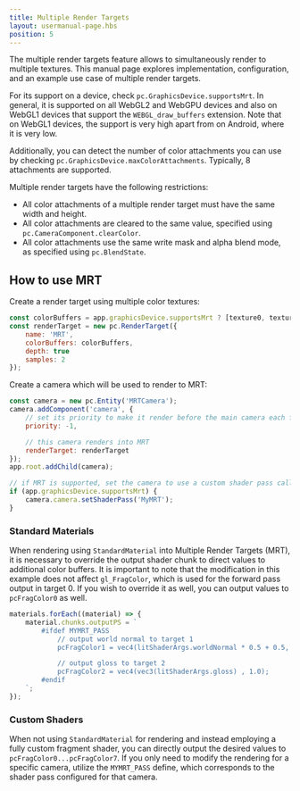 ```yaml
---
title: Multiple Render Targets
layout: usermanual-page.hbs
position: 5
---
```


The multiple render targets feature allows to simultaneously render to multiple textures. This manual page explores implementation, configuration, and an example use case of multiple render targets.

For its support on a device, check `pc.GraphicsDevice.supportsMrt`. In general, it is supported on all WebGL2 and WebGPU devices and also on WebGL1 devices that support the `WEBGL_draw_buffers` extension. Note that on WebGL1 devices, the support is very high apart from on Android, where it is very low.

Additionally, you can detect the number of color attachments you can use by checking `pc.GraphicsDevice.maxColorAttachments`. Typically, 8 attachments are supported.

Multiple render targets have the following restrictions:

- All color attachments of a multiple render target must have the same width and height.
- All color attachments are cleared to the same value, specified using `pc.CameraComponent.clearColor`.
- All color attachments use the same write mask and alpha blend mode, as specified using `pc.BlendState`.

## How to use MRT

Create a render target using multiple color textures:

```javascript 
const colorBuffers = app.graphicsDevice.supportsMrt ? [texture0, texture1, texture2] : [texture0];
const renderTarget = new pc.RenderTarget({
    name: 'MRT',
    colorBuffers: colorBuffers,
    depth: true
    samples: 2
});
```

Create a camera which will be used to render to MRT:

```javascript 
const camera = new pc.Entity('MRTCamera');
camera.addComponent('camera', {
    // set its priority to make it render before the main camera each frame
    priority: -1,

    // this camera renders into MRT
    renderTarget: renderTarget
});
app.root.addChild(camera);

// if MRT is supported, set the camera to use a custom shader pass called MyMRT
if (app.graphicsDevice.supportsMrt) {
    camera.camera.setShaderPass('MyMRT');
}
```

### Standard Materials

When rendering using `StandardMaterial` into Multiple Render Targets (MRT), it is necessary to override the output shader chunk to direct values to additional color buffers. It is important to note that the modification in this example does not affect `gl_FragColor`, which is used for the forward pass output in target 0. If you wish to override it as well, you can output values to `pcFragColor0` as well.

```javascript 
materials.forEach((material) => {
    material.chunks.outputPS = `
        #ifdef MYMRT_PASS
            // output world normal to target 1
            pcFragColor1 = vec4(litShaderArgs.worldNormal * 0.5 + 0.5, 1.0);

            // output gloss to target 2
            pcFragColor2 = vec4(vec3(litShaderArgs.gloss) , 1.0);
        #endif
    `;
});
```

### Custom Shaders

When not using `StandardMaterial` for rendering and instead employing a fully custom fragment shader, you can directly output the desired values to `pcFragColor0...pcFragColor7`. If you only need to modify the rendering for a specific camera, utilize the `MYMRT_PASS` define, which corresponds to the shader pass configured for that camera.
